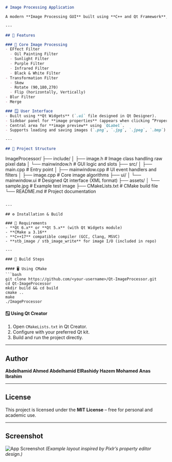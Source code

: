 ```markdown
# Image Processing Application

A modern **Image Processing GUI** built using **C++ and Qt Framework**, featuring tools for filtering, blurring, and image adjustments such as brightness, contrast, and color controls — similar to photo editors like Pixlr or Photoshop.

---

## 🚀 Features

### 🧠 Core Image Processing
- EFfect Filter
  - Oil Painting Filter
  - Sunlight Filter
  - Purple Filter
  - Infrared Filter
  - Black & White Filter
- Transformation Filter
  - Skew
  - Rotate (90,180,270)
  - Flip (horizontally, Vertically)
- Blur Filter
- Merge

### 🪟 User Interface
- Built using **Qt Widgets** (`.ui` file designed in Qt Designer).
- Sidebar panel for **image properties** (appears when clicking “Properties” button).
- Central area for **image preview** using `QLabel`.
- Supports loading and saving images (`.png`, `.jpg`, `.jpeg`, `.bmp`).

---

## 🧩 Project Structure

```

ImageProcessor/
├── include/
│   ├── image.h               # Image class handling raw pixel data
│   └── mainwindow.h          # GUI logic and slots
├── src/
│   ├── main.cpp              # Entry point
│   ├── mainwindow.cpp        # UI event handlers and filters
│   ├── image.cpp             # Core image algorithms
├── ui/
│   └── mainwindow.ui         # Designed Qt interface (XML format)
├── assets/
│   └── sample.jpg            # Example test image
├── CMakeLists.txt            # CMake build file
└── README.md                 # Project documentation

````

---

## ⚙️ Installation & Build

### 🧱 Requirements
- **Qt 6.x** or **Qt 5.x** (with Qt Widgets module)
- **CMake ≥ 3.16**
- **C++17** compatible compiler (GCC, Clang, MSVC)
- **stb_image / stb_image_write** for image I/O (included in repo)

---

### 🧰 Build Steps

#### 🖥️ Using CMake
```bash
git clone https://github.com/<your-username>/Qt-ImageProcessor.git
cd Qt-ImageProcessor
mkdir build && cd build
cmake ..
make
./ImageProcessor
````

#### 🪟 Using Qt Creator

1. Open `CMakeLists.txt` in Qt Creator.
2. Configure with your preferred Qt kit.
3. Build and run the project directly.

---


## Author

**Abdelhamid Ahmed Abdelhamid ElRashidy**
**Hazem Mohamed**
**Anas Ibrahim**

---

## License

This project is licensed under the **MIT License** – free for personal and academic use.

---

## Screenshot

![App Screenshot](assets/sample_screenshot.png)
*(Example layout inspired by Pixlr’s property editor design.)*
